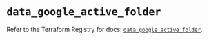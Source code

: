 # `data_google_active_folder`

Refer to the Terraform Registry for docs: [`data_google_active_folder`](https://registry.terraform.io/providers/hashicorp/google/5.17.0/docs/data-sources/active_folder).
